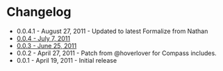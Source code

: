 # Changelog
* 0.0.4.1 - August 27, 2011 - Updated to latest Formalize from Nathan
* [0.0.4 - July 7,
2011](https://github.com/pengwynn/compass_formalize/compare/v0.0.3...v0.0.4)
* [0.0.3 - June  25,
2011](https://github.com/pengwynn/compass_formalize/compare/v0.0.2...v0.0.3)
* 0.0.2 - April 27, 2011 - Patch from @hoverlover for Compass includes.
* 0.0.1 - April 19, 2011 - Initial release




